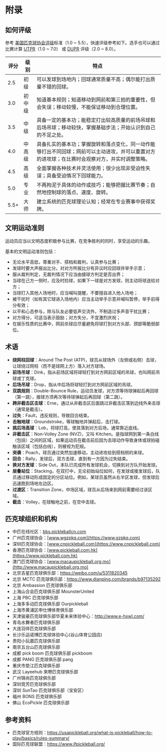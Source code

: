 # 附录

## 如何评级

参考 [美国匹克球协会评级](https://usapickleball.org/tournaments/tournament-player-ratings/player-skill-rating-definitions/)标准（1.0 ~ 5.5），快速评级参考如下。选手也可以通过比赛计算 [UTPR](https://usapickleball.org/tournaments/tournament-player-ratings/)（1.0 ~ 7.0） 或 [DUPR](https://mydupr.com) 评级（2.0 ~ 8.0）。

评分 | 级别 | 特点
--- | --- | ---
2.5 | 初级 | 可以发球到场地内；回球通常质量不高；偶尔能打出质量不错的回球。
3.0 | 初中级 | 知道基本规则；知道移动到网前和第三拍的重要性，但会失误；移动较慢，不能保证移动到合理位置。
3.5 | 中级 | 具备一定的基本功；能稳定打出较高质量的前场吊球和后场吊球；移动较快，掌握基础步法；开始认识到自己的不足之处。
4.0 | 中高级 | 具备扎实的基本功；掌握旋转和落点变化，同一动作能够打出不同回球；网前可以主动进攻，并可以重置对方的进攻球；在比赛时会观察对方，并实时调整策略。
4.5 | 高级 | 全面掌握各种技术并灵活使用；很少出现非受迫性失误；具备受迫情况下回球能力。
5.0 | 专业 | 不再拘泥于具体的动作或技巧；能够把握比赛节奏；自然地控制球的落点、速度、旋转。
5.5+ | 大师 | 建立系统的匹克球理论认知；经常在专业赛事中获得奖牌。

## 文明运动准则

运动员应当以文明态度积极参与比赛，在竞争胜利的同时，享受运动的乐趣。

基本的文明运动准则包括：

* 无论水平高低，尊重对手、搭档和裁判，认真参与比赛；
* 发球时要大声报出比分。对对方所报比分有异议时应回球并举手示意；
* 服从裁判判定，无裁判情况下应当由接球方判定是否出界；
* 当球在己方一侧时，应及时捡球，如果下一球是对方发球，则主动将球送给对方；
* 当球打入其他人场地时，应当喊叫提醒，不要擅自进入他人场地；
* 被干扰时（如有其它球进入场地内）应当主动举手示意并喊叫暂停，举手前得分有效；
* 以平和心态参与，除与队友必要低声交流外，不制造过多声音干扰比赛；
* 对方得分，可适当表示鼓励；对方失分，不宜激烈庆祝；
* 在娱乐性质的比赛中，网前杀球应尽量避免将球打到对方头部、颈部等脆弱部位。

## 术语

* **绕网柱回球**：Around The Post (ATP)，球员从球场外（左侧或右侧）击球，让球绕过网柱（而不是球网上方）落入对方球场。
* **前场吊球**：Dink，指从前场区域将球轻打到对方网前区域的吊球，也叫网前吊球或丁克球。
* **后场吊球**：Drop，指从中后场将球轻打到对方网前区域的吊球。
* **双跳规则**：Double-Bounce Rule，运动员发球，对方须等待球弹起后再回球（第一跳），接球方须再次等待球弹起后再回球（第二跳）。
* **跨非截击区击球**：Erne，通过从非截击区后面跳过非截击区落到边线外来击球（通常是截击）。
* **过失**：Fault，违反规则，导致回合结束。
* **击触地球**：Groundstroke，等球触地并弹起后，击打球。
* **挑后场高球**：Lob，将球打高，使其落到对方后场，通常靠近底线。
* **非截击区**：Non-Volley Zone (NVZ)，又叫 Kitchen。是指球网到第一条白线（包括）之间的区域，如果运动员在截击前后因为击球动作导致身体或球拍碰触该区域（包括白线），则被视为犯规。
* **突袭**：Poach，球员通过突然加速移动，主动进攻给到搭档侧的来球。
* **回合**：Rally，发球后，双方击球，直到有一方因为过失结束。
* **换对方发球**：Side Out，本队已完成所有发球机会，切换到对方队开始发球。
* **层叠站位**：Stacking，在双打中，无论初始站位如何，在发球或接发球后，队员通过移动形成固定的分区站位。例如，某球员虽然从右半区发球，但发球后迅速跑到场地左边区。
* **过渡区**：Transition Zone，中场区域，球员从后场来到网前需要经过该区域。
* **截击**：Volley，在球触地之前，在空中击球。

## 匹克球组织和机构

* 中匹在线社区：[bbs.pickleballcn.com](https://bbs.pickleballcn.com)
* 广州匹克球协会：[www.wgzpkq.com](https://www.gzpkq.com)
* 深圳匹克球协会：[www.cnpickleball.com](https://www.cnpickleball.com)
* 香港匹克球协会：[www.pickleball.com.hk](https://www.pickleball.com.hk)
* 澳门匹克球协会：[www.macaupickleball.org.mo](http://www.macaupickleball.org.mo)
* 北京吉星匹克球俱乐部：https://weibo.com/u/5311820345
* 北京 MCTC 匹克球俱乐部：https://www.dianping.com/brands/b97135292
* 北京 Ambassion 匹克球俱乐部
* 上海山合会匹克球俱乐部 MounsterUnited
* 上海 PBC 匹克球俱乐部
* 上海多多动匹克球俱乐部 Ourpickleball
* 上海市黄浦区申仕博体育俱乐部
* 天津骏豪匹克球俱乐部华夏未来体验中心：http://www.e-hxwl.com/
* 青岛水舞者匹克球俱乐部
* 大连羽伴匹克球俱乐部
* 长沙乐运诺博匹克球体验中心(谷山体育公园店)
* 贵阳小玩嘉匹克球俱乐部
* 南京五台山匹克球俱乐部
* 成都 pick boom 匹克球俱乐部 pickboom
* 成都 PANG 匹克球俱乐部 pang
* 重庆市垫江匹克球俱乐部
* 武汉 Layeehub 來嘢匹克球俱乐部
* 广州锦尚匹克球俱乐部
* 深圳竞芳匹克球俱乐部
* 深圳 SunTao 匹克球俱乐部（宝安区）
* 福州 BONS 匹克球俱乐部
* 佛山 EcoPickle 匹克球俱乐部

## 参考资料

* 匹克球官方规则：https://usapickleball.org/what-is-pickleball/how-to-play/basics/rules-summary/
* 国际匹克球联盟：https://www.ifpickleball.org/